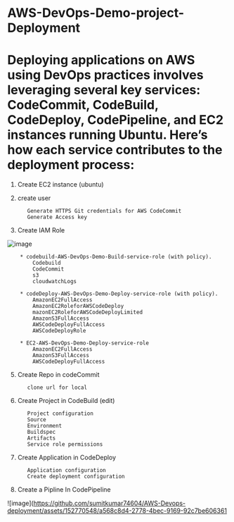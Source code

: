 # AWS-DevOps-Demo-project-Deployment
# Deploying applications on AWS using DevOps practices involves leveraging several key services: CodeCommit, CodeBuild, CodeDeploy, CodePipeline, and EC2 instances running Ubuntu. Here’s how each service contributes to the deployment process:

1. Create EC2 instance (ubuntu)
2. create user
   
          Generate HTTPS Git credentials for AWS CodeCommit
          Generate Access key

4. Create IAM Role

![image](https://github.com/sumitkumar74604/AWS-Devops-deployment/assets/152770548/3dd3dd39-bb04-4a40-b08d-95952b81ee49)

        * codebuild-AWS-DevOps-Demo-Build-service-role (with policy).
            Codebuild
            CodeCommit
            s3
            cloudwatchLogs
        
        * codeDeploy-AWS-DevOps-Demo-Deploy-service-role (with policy).
            AmazonEC2FullAccess
            AmazonEC2RoleforAWSCodeDeploy
            mazonEC2RoleforAWSCodeDeployLimited
            AmazonS3FullAccess
            AWSCodeDeployFullAccess
            AWSCodeDeployRole
        
        * EC2-AWS-DevOps-Demo-Deploy-service-role 
            AmazonEC2FullAccess
            AmazonS3FullAccess
            AWSCodeDeployFullAccess


5. Create Repo in codeCommit
   
          clone url for local

7. Create Project in CodeBuild  (edit)
   
          Project configuration
          Source
          Environment
          Buildspec
          Artifacts
          Service role permissions

9. Create Application in CodeDeploy
   
          Application configuration
          Create deployment configuration

11. Create a Pipline In CodePipeline
    
    
![image](https://github.com/sumitkumar74604/AWS-Devops-deployment/assets/152770548/a568c8d4-2778-4bec-9169-92c7be606361
